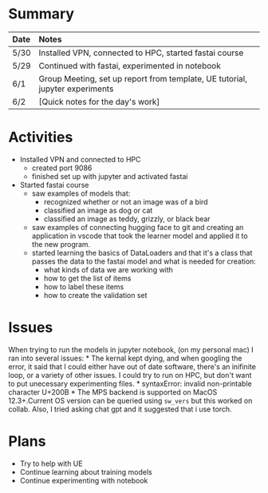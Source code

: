 # Summary

| Date   | Notes
| :----- | :-------------------------------
| 5/30 | Installed VPN, connected to HPC, started fastai course
| 5/29 | Continued with fastai, experimented in notebook
| 6/1  | Group Meeting, set up report from template, UE tutorial, jupyter experiments 
| 6/2 | [Quick notes for the day's work]


# Activities

* Installed VPN and connected to HPC
    * created port 9086
    * finished set up with jupyter and activated fastai
* Started fastai course 
    * saw examples of models that:
        * recognized whether or not an image was of a bird
        * classified an image as dog or cat 
        * classified an image as teddy, grizzly, or black bear 
    * saw examples of connecting hugging face to git and creating an application in vscode that took the learner model and applied it to the new program. 
    * started learning the basics of DataLoaders and that it's a class that passes the data to the fastai model and what is needed for creation: 
        * what kinds of data we are working with
        * how to get the list of items
        * how to label these items
        * how to create the validation set



# Issues

When trying to run the models in jupyter notebook, (on my personal mac) I ran into several issues: 
    *  The kernal kept dying, and when googling the error, it said that I could either have out of date software, there's an inifinite loop, 
    or a variety of other issues. I could try to run on HPC, but don't want to put unecessary experimenting files. 
    * syntaxError: invalid non-printable character U+200B
    * The MPS backend is supported on MacOS 12.3+.Current OS version can be queried using `sw_vers` but this worked on collab. Also, I tried asking chat gpt and it suggested that i use torch. 


# Plans

* Try to help with UE 
* Continue learning about training models
* Continue experimenting with notebook 